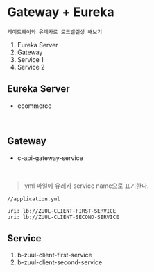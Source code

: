 # Gateway + Eureka

```
게이트웨이와 유레카로 로드밸런싱 해보기
```

1. Eureka Server 
2. Gateway 
3. Service 1
4. Service 2

## Eureka Server


- ecommerce
<br/>

## Gateway


- c-api-gateway-service

<br/>

>yml 파일에 유레카 service name으로 표기한다.

```
//application.yml

uri: lb://ZUUL-CLIENT-FIRST-SERVICE
uri: lb://ZUUL-CLIENT-SECOND-SERVICE
```

## Service

1. b-zuul-client-first-service <br/>
2. b-zuul-client-second-service
